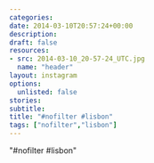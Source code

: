 ```yaml
---
categories:
date: 2014-03-10T20:57:24+00:00
description:
draft: false
resources:
- src: 2014-03-10_20-57-24_UTC.jpg
  name: "header"
layout: instagram
options:
  unlisted: false
stories:
subtitle:
title: "#nofilter #lisbon"
tags: ["nofilter","lisbon"]
---
```


"#nofilter #lisbon"
